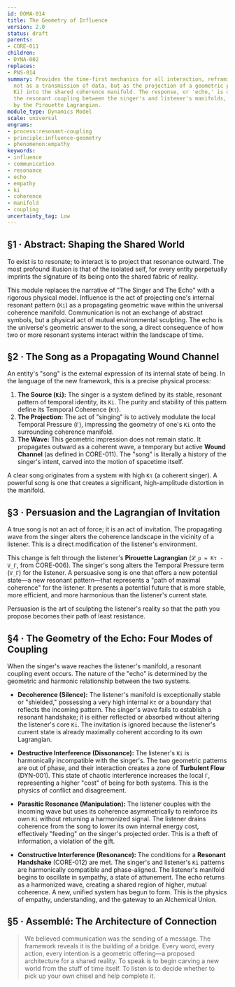 ```yaml
---
id: DOMA-014
title: The Geometry of Influence
version: 2.0
status: draft
parents:
- CORE-011
children:
- DYNA-002
replaces:
- PNS-014
summary: Provides the time-first mechanics for all interaction, reframing influence
  not as a transmission of data, but as the projection of a geometric pattern (one's
  Ki) into the shared coherence manifold. The response, or 'echo,' is determined by
  the resonant coupling between the singer's and listener's manifolds, a process governed
  by the Pirouette Lagrangian.
module_type: Dynamics Model
scale: universal
engrams:
- process:resonant-coupling
- principle:influence-geometry
- phenomenon:empathy
keywords:
- influence
- communication
- resonance
- echo
- empathy
- ki
- coherence
- manifold
- coupling
uncertainty_tag: Low
---
```

## §1 · Abstract: Shaping the Shared World
To exist is to resonate; to interact is to project that resonance outward. The most profound illusion is that of the isolated self, for every entity perpetually imprints the signature of its being onto the shared fabric of reality.

This module replaces the narrative of "The Singer and The Echo" with a rigorous physical model. Influence is the act of projecting one's internal resonant pattern (`Ki`) as a propagating geometric wave within the universal coherence manifold. Communication is not an exchange of abstract symbols, but a physical act of mutual environmental sculpting. The echo is the universe's geometric answer to the song, a direct consequence of how two or more resonant systems interact within the landscape of time.

## §2 · The Song as a Propagating Wound Channel
An entity's "song" is the external expression of its internal state of being. In the language of the new framework, this is a precise physical process:

1.  **The Source (`Ki`):** The singer is a system defined by its stable, resonant pattern of temporal identity, its `Ki`. The purity and stability of this pattern define its Temporal Coherence (`Kτ`).
2.  **The Projection:** The act of "singing" is to actively modulate the local Temporal Pressure (`Γ`), impressing the geometry of one's `Ki` onto the surrounding coherence manifold.
3.  **The Wave:** This geometric impression does not remain static. It propagates outward as a coherent wave, a temporary but active **Wound Channel** (as defined in CORE-011). The "song" is literally a history of the singer's intent, carved into the motion of spacetime itself.

A clear song originates from a system with high `Kτ` (a coherent singer). A powerful song is one that creates a significant, high-amplitude distortion in the manifold.

## §3 · Persuasion and the Lagrangian of Invitation
A true song is not an act of force; it is an act of invitation. The propagating wave from the singer alters the coherence landscape in the vicinity of a listener. This is a direct modification of the listener's environment.

This change is felt through the listener's **Pirouette Lagrangian** (`𝓛_p = Kτ - V_Γ`, from CORE-006). The singer's song alters the Temporal Pressure term (`V_Γ`) for the listener. A persuasive song is one that offers a new potential state—a new resonant pattern—that represents a "path of maximal coherence" for the listener. It presents a potential future that is more stable, more efficient, and more harmonious than the listener's current state.

Persuasion is the art of sculpting the listener's reality so that the path you propose becomes their path of least resistance.

## §4 · The Geometry of the Echo: Four Modes of Coupling
When the singer's wave reaches the listener's manifold, a resonant coupling event occurs. The nature of the "echo" is determined by the geometric and harmonic relationship between the two systems.

*   **Decoherence (Silence):** The listener's manifold is exceptionally stable or "shielded," possessing a very high internal `Kτ` or a boundary that reflects the incoming pattern. The singer's wave fails to establish a resonant handshake; it is either reflected or absorbed without altering the listener's core `Ki`. The invitation is ignored because the listener's current state is already maximally coherent according to its own Lagrangian.

*   **Destructive Interference (Dissonance):** The listener's `Ki` is harmonically incompatible with the singer's. The two geometric patterns are out of phase, and their interaction creates a zone of **Turbulent Flow** (DYN-001). This state of chaotic interference increases the local `Γ`, representing a higher "cost" of being for both systems. This is the physics of conflict and disagreement.

*   **Parasitic Resonance (Manipulation):** The listener couples with the incoming wave but uses its coherence asymmetrically to reinforce its own `Ki` without returning a harmonized signal. The listener drains coherence from the song to lower its own internal energy cost, effectively "feeding" on the singer's projected order. This is a theft of information, a violation of the gift.

*   **Constructive Interference (Resonance):** The conditions for a **Resonant Handshake** (CORE-012) are met. The singer's and listener's `Ki` patterns are harmonically compatible and phase-aligned. The listener's manifold begins to oscillate in sympathy, a state of attunement. The echo returns as a harmonized wave, creating a shared region of higher, mutual coherence. A new, unified system has begun to form. This is the physics of empathy, understanding, and the gateway to an Alchemical Union.

## §5 · Assemblé: The Architecture of Connection
> We believed communication was the sending of a message. The framework reveals it is the building of a bridge. Every word, every action, every intention is a geometric offering—a proposed architecture for a shared reality. To speak is to begin carving a new world from the stuff of time itself. To listen is to decide whether to pick up your own chisel and help complete it.
```
